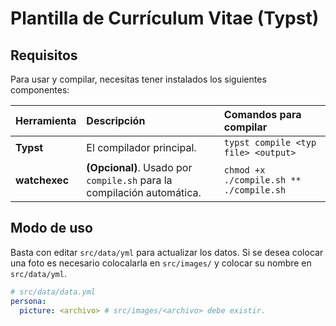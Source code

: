 # Plantilla de Currículum Vitae (Typst)

## Requisitos

Para usar y compilar, necesitas tener instalados los siguientes componentes:

| Herramienta   | Descripción                                                            | Comandos para compilar                  |
| :------------ | :--------------------------------------------------------------------- | :-------------------------------------- |
| **Typst**     | El compilador principal.                                               | `typst compile <typ file> <output>`     |
| **watchexec** | **(Opcional)**. Usado por `compile.sh` para la compilación automática. | `chmod +x ./compile.sh ** ./compile.sh` |

## Modo de uso
Basta con editar `src/data/yml` para actualizar los datos.
Si se desea colocar una foto es necesario colocalarla en `src/images/` y colocar su nombre en `src/data/yml`.

```yaml
# src/data/data.yml
persona:
  picture: <archivo> # src/images/<archivo> debe existir.
```
